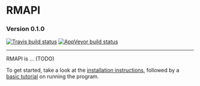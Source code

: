 # RMAPI
### Version 0.1.0
[![Travis build status](https://travis-ci.org/mrc-ide/RMAPI.svg?branch=master)](https://travis-ci.org/mrc-ide/RMAPI)
[![AppVeyor build status](https://ci.appveyor.com/api/projects/status/github/mrc-ide/RMAPI?branch=master&svg=true)](https://ci.appveyor.com/project/mrc-ide/RMAPI)

--------------------------------------------------------------------------------------------------------------------------------

RMAPI is ... (TODO)

To get started, take a look at the [installation instructions](https://mrc-ide.github.io/RMAPI/articles/installation.html), followed by a [basic tutorial](https://mrc-ide.github.io/RMAPI/articles/basic-tutorial.html) on running the program.

